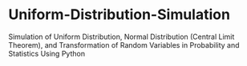 # Uniform-Distribution-Simulation
Simulation of Uniform Distribution, Normal Distribution (Central Limit Theorem), and Transformation of Random Variables in Probability and Statistics Using Python
